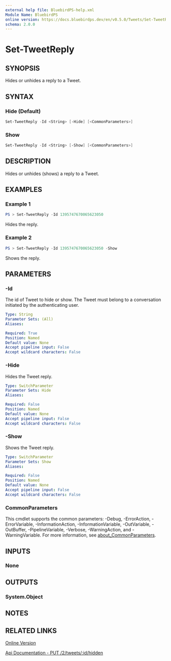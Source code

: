 ```yaml
---
external help file: BluebirdPS-help.xml
Module Name: BluebirdPS
online version: https://docs.bluebirdps.dev/en/v0.5.0/Tweets/Set-TweetReply
schema: 2.0.0
---
```


# Set-TweetReply

## SYNOPSIS

Hides or unhides a reply to a Tweet.

## SYNTAX

### Hide (Default)

```powershell
Set-TweetReply -Id <String> [-Hide] [<CommonParameters>]
```

### Show

```powershell
Set-TweetReply -Id <String> [-Show] [<CommonParameters>]
```

## DESCRIPTION

Hides or unhides (shows) a reply to a Tweet.

## EXAMPLES

### Example 1

```powershell
PS > Set-TweetReply -Id 1395747670065623050
```

Hides the reply.

### Example 2

```powershell
PS > Set-TweetReply -Id 1395747670065623050 -Show
```

Shows the reply.

## PARAMETERS

### -Id

The id of Tweet to hide or show.
The Tweet must belong to a conversation initiated by the authenticating user.

```yaml
Type: String
Parameter Sets: (All)
Aliases:

Required: True
Position: Named
Default value: None
Accept pipeline input: False
Accept wildcard characters: False
```

### -Hide

Hides the Tweet reply.

```yaml
Type: SwitchParameter
Parameter Sets: Hide
Aliases:

Required: False
Position: Named
Default value: None
Accept pipeline input: False
Accept wildcard characters: False
```

### -Show

Shows the Tweet reply.

```yaml
Type: SwitchParameter
Parameter Sets: Show
Aliases:

Required: False
Position: Named
Default value: None
Accept pipeline input: False
Accept wildcard characters: False
```

### CommonParameters

This cmdlet supports the common parameters: -Debug, -ErrorAction, -ErrorVariable, -InformationAction, -InformationVariable, -OutVariable, -OutBuffer, -PipelineVariable, -Verbose, -WarningAction, and -WarningVariable. For more information, see [about_CommonParameters](http://go.microsoft.com/fwlink/?LinkID=113216).

## INPUTS

### None

## OUTPUTS

### System.Object

## NOTES

## RELATED LINKS

[Online Version](https://docs.bluebirdps.dev/en/v0.5.0/Tweets/Set-TweetReply)

[Api Documentation - PUT /2/tweets/:id/hidden](https://developer.twitter.com/en/docs/twitter-api/tweets/hide-replies/api-reference/put-tweets-id-hidden)

